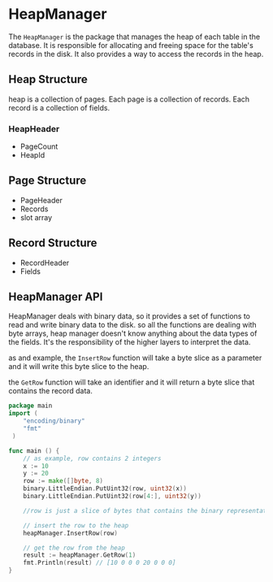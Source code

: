 # HeapManager

The `HeapManager` is the package that manages the heap of each table in the database. It is responsible for allocating and freeing space for the table's records in the disk. It also provides a way to access the records in the heap.

## Heap Structure

heap is a collection of pages. Each page is a collection of records. Each record is a collection of fields.

### HeapHeader

- PageCount
- HeapId

## Page Structure

- PageHeader
- Records
- slot array

## Record Structure

- RecordHeader
- Fields

## HeapManager API

HeapManager deals with binary data, so it provides a set of functions to read and write binary data to the disk. so all the functions are dealing with byte arrays, heap manager doesn't know anything about the data types of the fields. It's the responsibility of the higher layers to interpret the data.

as and example, the `InsertRow` function will take a byte slice as a parameter and it will write this byte slice to the heap.

the `GetRow` function will take an identifier and it will return a byte slice that contains the record data.

```go
package main
import (
    "encoding/binary"
    "fmt"
 )

func main () {
    // as example, row contains 2 integers
    x := 10
    y := 20
    row := make([]byte, 8)
    binary.LittleEndian.PutUint32(row, uint32(x))
    binary.LittleEndian.PutUint32(row[4:], uint32(y))

    //row is just a slice of bytes that contains the binary representation of the 2 integers

    // insert the row to the heap
    heapManager.InsertRow(row)

    // get the row from the heap
    result := heapManager.GetRow(1)
    fmt.Println(result) // [10 0 0 0 20 0 0 0]
}

```

